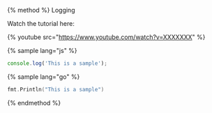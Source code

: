{% method %}
Logging

Watch the tutorial here:

{% youtube src="https://www.youtube.com/watch?v=XXXXXXX" %}

{% sample lang="js" %}

```js
console.log('This is a sample');
```

{% sample lang="go" %}

```go
fmt.Println("This is a sample")
```

{% endmethod %}
